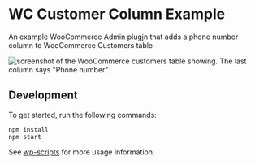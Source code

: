 # WC Customer Column Example

An example WooCommerce Admin plugjn that adds a phone number column to WooCommerce Customers table

![screenshot of the WooCommerce customers table showing. The last column says "Phone number".](https://user-images.githubusercontent.com/507025/89552378-4c7ed400-d7c9-11ea-8e9c-c4c6742bee44.png)

## Development

To get started, run the following commands:

```text
npm install
npm start
```

See [wp-scripts](https://github.com/WordPress/gutenberg/tree/master/packages/scripts) for more usage information.

